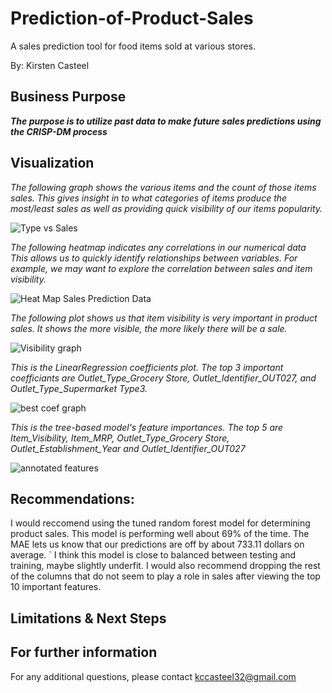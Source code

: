 # Prediction-of-Product-Sales
A sales prediction tool for food items sold at various stores.

By: Kirsten Casteel

## Business Purpose
***The purpose is to utilize past data to make future sales predictions using the CRISP-DM process***

## Visualization 

*The following graph shows the various items and the count of those items sales. This gives insight in to what categories of items produce the most/least sales as well as providing quick visibility of our items popularity.*

![Type vs Sales](https://github.com/KirstenC32/Prediction-of-Product-Sales/assets/145694223/aa56791d-4f85-4a36-956a-7698b2c1c77d)


*The following heatmap indicates any correlations in our numerical data This allows us to quickly identify relationships between variables. For example, we may want to explore the correlation between sales and item visibility.* 

![Heat Map Sales Prediction Data](https://github.com/KirstenC32/KirstenC32/assets/145694223/a6c02c03-3925-4cf7-b479-4f782a1bbdc1)

*The following plot shows us that item visibility is very important in product sales. It shows the more visible, the more likely there will be a sale.*

![Visibility graph](https://github.com/KirstenC32/Prediction-of-Product-Sales/assets/145694223/e455b9b2-7b57-474d-8547-43295b511c7c)


*This is the LinearRegression coefficients plot. The top 3 important coefficiants are Outlet_Type_Grocery Store, Outlet_Identifier_OUT027, and Outlet_Type_Supermarket Type3.*

![best coef graph](https://github.com/KirstenC32/Prediction-of-Product-Sales/assets/145694223/3e844935-d031-4569-830a-6a412cd1a1c5)




*This is the  tree-based model's feature importances. The top 5 are Item_Visibility, Item_MRP, Outlet_Type_Grocery Store, Outlet_Establishment_Year and Outlet_Identifier_OUT027*

![annotated features](https://github.com/KirstenC32/Prediction-of-Product-Sales/assets/145694223/2655ccd6-8399-40b2-a157-10214a0a5187)




## Recommendations:

I would reccomend using the tuned random forest model for determining product sales. This model is performing well about 69% of the time.
The MAE lets us know that our predictions are off by about 733.11 dollars on average. ` I think this model is close to balanced between testing and training, maybe slightly underfit. I would also recommend dropping the rest of the columns that do not seem to play a role in sales after viewing the top 10 important features.

## Limitations & Next Steps


## For further information
For any additional questions, please contact kccasteel32@gmail.com
